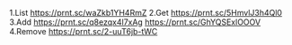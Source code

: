 1.List https://prnt.sc/waZkb1YH4RmZ
2.Get https://prnt.sc/5HmvlJ3h4Ql0
3.Add https://prnt.sc/q8ezqx4l7xAg https://prnt.sc/GhYQSExlOOOV
4.Remove https://prnt.sc/2-uuT6jb-tWC
